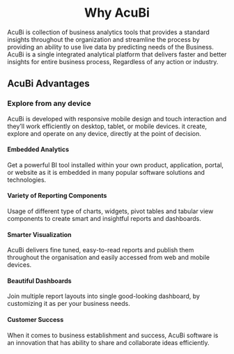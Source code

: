                          

<center><h1>Why AcuBi  </h1></center> 

AcuBi is collection of business analytics tools that provides a standard insights throughout the organization and streamline the process by providing an ability to use live data by predicting needs of the Business. AcuBi  is a single integrated analytical platform that delivers faster and better insights for entire business process, Regardless of any action or industry.


## AcuBi  Advantages

### Explore from any device

AcuBi  is developed with responsive mobile design and touch interaction and they’ll work efficiently on desktop, tablet, or mobile devices. it create, explore and operate on any device, directly at the point of decision.

#### Embedded Analytics

Get a powerful BI tool installed within your own product, application, portal, or website as it is embedded in many popular software solutions and technologies.

#### Variety of Reporting Components

Usage of different type of charts, widgets, pivot tables and tabular view components to create smart and insightful reports and dashboards.

#### Smarter Visualization

AcuBi  delivers fine tuned, easy-to-read reports and publish them throughout the organisation and easily accessed from web and mobile devices.

#### Beautiful Dashboards

Join multiple report layouts into single good-looking dashboard, by customizing it as per your business needs.

#### Customer Success

When it comes to business establishment and success, AcuBi  software is an innovation that has ability to share and collaborate ideas efficiently.

<!--stackedit_data:
eyJoaXN0b3J5IjpbMTQ2NzczNDk3LC0xNzQ0MDE2ODI0LC0yNz
MwNTQzMiwtODY4Mjg3MTQsLTE0MDUwOTczMTAsMTI1MjkxNTIx
NiwtMjQxOTM3MDczLDg3NjE3NTEzNywxODQ4ODk0NTY3LC0xNj
IxNDY1ODAzLC0zNzc0OTkzMSwxODg4Nzg3MzM5LDEzMTEwMTcx
MzAsMTM0MzM3MDU3OCwtMjY2MDg3OTE1LC0yMDcyODUxMDg1LD
QyNDM1NzgzMV19
-->
